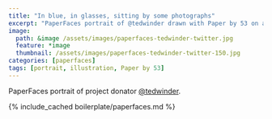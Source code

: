 ```yaml
---
title: "In blue, in glasses, sitting by some photographs"
excerpt: "PaperFaces portrait of @tedwinder drawn with Paper by 53 on an iPad."
image: 
  path: &image /assets/images/paperfaces-tedwinder-twitter.jpg 
  feature: *image
  thumbnail: /assets/images/paperfaces-tedwinder-twitter-150.jpg
categories: [paperfaces]
tags: [portrait, illustration, Paper by 53]
---
```


PaperFaces portrait of project donator [@tedwinder](https://twitter.com/tedwinder).

{% include_cached boilerplate/paperfaces.md %}
